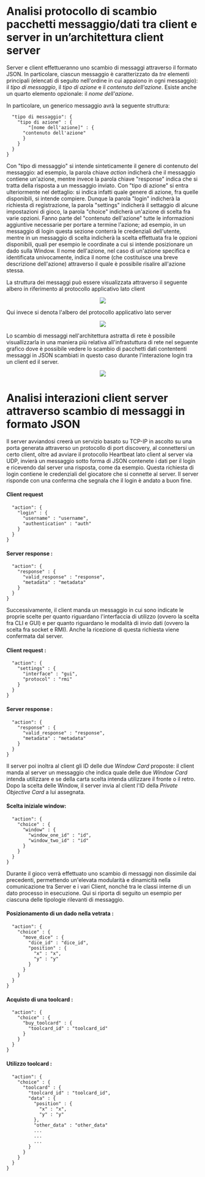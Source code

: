 # Analisi protocollo di scambio pacchetti messaggio/dati tra client e server in un’architettura client server

Server e client effettueranno uno scambio di messaggi attraverso il formato JSON. In particolare, ciascun messaggio è caratterizzato da *tre* elementi principali (elencati di seguito nell'ordine in cui appaiono in ogni messaggio): il _tipo di messaggio_, il _tipo di azione_ e il _contenuto dell'azione_. Esiste anche un quarto elemento opzionale: il _nome dell'azione_. 

In particolare, un generico messaggio avrà la seguente struttura: 
```json{
  "tipo di messaggio": {
    "tipo di azione" : {
        "[nome dell'azione]" : {
      "contenuto dell'azione"
      }
    }
  }
} 
```

Con "tipo di messaggio" si intende sinteticamente il genere di contenuto del messaggio: ad esempio, la parola chiave _action_ indicherà che il messaggio contiene un'azione, mentre invece la parola chiave "response" indica che si tratta della risposta a un messaggio inviato. 
Con "tipo di azione" si entra ulteriormente nel dettaglio: si indica infatti quale genere di azione, fra quelle disponibili, si intende compiere. Dunque la parola "login" indicherà la richiesta di registrazione, la parola "settings" indicherà il settaggio di alcune impostazioni di gioco, la parola "choice" indicherà un'azione di scelta fra varie opzioni. 
Fanno parte del "contenuto dell'azione" tutte le informazioni aggiuntive necessarie per portare a termine l'azione; ad esempio, in un messaggio di login questa sezione conterrà le credenziali dell'utente, mentre in un messaggio di scelta indicherà la scelta effettuata fra le opzioni disponibili, quali per esempio le coordinate a cui si intende posizionare un dado sulla Window. 
Il nome dell'azione, nel caso di un'azione specifica e identificata univocamente, indica il nome (che costituisce una breve descrizione dell'azione) attraverso il quale è possibile risalire all'azione stessa.

La struttura dei messaggi può essere visualizzata attraverso il seguente albero in riferimento al protocollo applicativo lato client

<p align="center">
  <img src="https://image.ibb.co/ff201J/Command_JSONTree_Client.jpg">
</p>

Qui invece si denota l'albero del protocollo applicativo lato server
<p align="center">
  <img src="https://image.ibb.co/iFKf1J/Command_JSONTree_Server.jpg">
</p>

Lo scambio di messaggi nell'architettura astratta di rete è possibile visuallizzarla in una maniera più relativa all'infrastuttura di rete nel seguente grafico dove è possibile vedere lo scambio di pacchetti dati contententi messaggi in JSON scambiati in questo caso durante l'interazione login tra un client ed il server.
<p align="center">
  <img src="https://preview.ibb.co/hZEXVd/Network_Topology_Sagrada.png">
</p>

# Analisi interazioni client server attraverso scambio di messaggi in formato JSON
Il server avviandosi creerà un servizio basato su TCP-IP in ascolto su una porta generata attraverso un protocollo di port discovery, al connettersi un certo client, oltre ad avviare il protocollo Heartbeat lato client al server via UDP, invierà un messaggio sotto forma di JSON contenete i dati per il login e ricevendo dal server una risposta, come da esempio.
Questa richiesta di login contiene le credenziali del giocatore che si connette al server. Il server risponde con una conferma che segnala che il login è andato a buon fine.

#### Client request
```json{
  "action": {
    "login" : {
      "username" : "username",
      "authentication" : "auth"
    }
  }
}
```
#### Server response :
```json{
  "action": {
    "response" : {
      "valid_response" : "response",
      "metadata" : "metadata"
    }
  }
}
```

Successivamente, il client manda un messaggio in cui sono indicate le proprie scelte per quanto riguardano l'interfaccia di utilizzo (ovvero la scelta fra CLI e GUI) e per quanto riguardano le modalità di invio dati (ovvero la scelta fra socket e RMI). Anche la ricezione di questa richiesta viene confermata dal server.
#### Client request : 
```json{
  "action": {
    "settings" : {
      "interface" : "gui",
      "protocol" : "rmi"
    }
  }
}
```
#### Server response :
```json{
  "action": {
    "response" : {
      "valid_response" : "response",
      "metadata" : "metadata"
    }
  }
}
```
Il server poi inoltra al client gli ID delle due _Window Card_ proposte: il client manda al server un messaggio che indica quale delle due _Window Card_ intenda utilizzare e se della carta scelta intenda utilizzare il fronte o il retro. 
Dopo la scelta delle Window, il server invia al client l'ID della _Private Objective Card_ a lui assegnata. 
#### Scelta iniziale window:
```json{
  "action": {
    "choice" : {
      "window" : {
        "window_one_id" : "id",
        "window_two_id" : "id"
      }
    }
  }
}
```

Durante il gioco verrà effettuato uno scambio di messaggi non dissimile dai precedenti, permettendo un'elevata modularità e dinamicità nella comunicazione tra Server e i vari Client, nonché tra le classi interne di un dato processo in esecuzione. Qui si riporta di seguito un esempio per ciascuna delle tipologie rilevanti di messaggio.

#### Posizionamento di un dado nella vetrata :
```json{
  "action": {
    "choice" : {
      "move_dice" : {
        "dice_id" : "dice_id",
        "position" : {
          "x" : "x",
          "y" : "y"
        }
      }
    }
  }
}
```
#### Acquisto di una toolcard :
```json{
  "action": {
    "choice" : {
      "buy_toolcard" : {
        "toolcard_id" : "toolcard_id"
      }
    }
  }
}
```
#### Utilizzo toolcard :
```json{
  "action": {
    "choice" : {
      "toolcard" : {
        "toolcard_id" : "toolcard_id",
        "data" : {
          "position" : {
            "x" : "x",
            "y" : "y"
          },
          "other_data" : "other_data"
          ...
          ...
          ...
        }
      }
    }
  }
}
```
